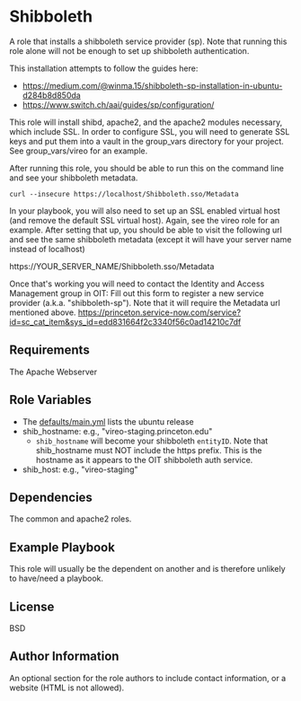 Shibboleth
=========

A role that installs a shibboleth service provider (sp). Note that running this role 
alone will not be enough to set up shibboleth authentication. 

This installation attempts to follow the guides here: 
* https://medium.com/@winma.15/shibboleth-sp-installation-in-ubuntu-d284b8d850da
* https://www.switch.ch/aai/guides/sp/configuration/

This role will install shibd, apache2, and the apache2 modules necessary, which include SSL.
In order to configure SSL, you will need to generate SSL keys and put them into a vault in 
the group_vars directory for your project. See group_vars/vireo for an example.

After running this role, you should be able to run this on the command line and see 
your shibboleth metadata.

```
curl --insecure https://localhost/Shibboleth.sso/Metadata
```

In your playbook, you will also need to set up an SSL enabled virtual host (and remove the default SSL virtual host). Again, see
the vireo role for an example. After setting that up, you should be able to visit the 
following url and see the same shibboleth metadata (except it will have your server name
instead of localhost)

https://YOUR_SERVER_NAME/Shibboleth.sso/Metadata

Once that's working you will need to contact the Identity and Access 
Management group in OIT: Fill out this form to register a new service provider 
(a.k.a. "shibboleth-sp"). Note that it will require the Metadata url mentioned above.
https://princeton.service-now.com/service?id=sc_cat_item&sys_id=edd831664f2c3340f56c0ad14210c7df

Requirements
------------

The Apache Webserver

Role Variables
--------------

* The [defaults/main.yml](defaults/main.yml) lists the ubuntu release
* shib_hostname: e.g., "vireo-staging.princeton.edu"
  * `shib_hostname` will become your shibboleth `entityID`. Note that shib_hostname must NOT include the https prefix. This is the hostname as it appears to the OIT shibboleth auth service.
* shib_host: e.g., "vireo-staging"

Dependencies
------------

The common and apache2 roles.

Example Playbook
----------------

This role will usually be the dependent on another and is therefore unlikely to have/need a playbook.

License
-------

BSD

Author Information
------------------

An optional section for the role authors to include contact information, or a
website (HTML is not allowed).
